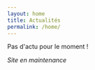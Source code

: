 ```yaml
---
layout: home
title: Actualités
permalink: /home/
---
```


Pas d'actu pour le moment !

*Site en maintenance*
